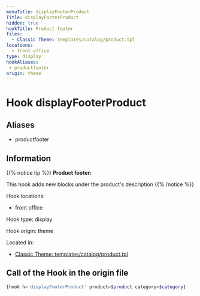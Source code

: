 ```yaml
---
menuTitle: displayFooterProduct
Title: displayFooterProduct
hidden: true
hookTitle: Product footer
files:
  - Classic Theme: templates/catalog/product.tpl
locations:
  - front office
type: display
hookAliases:
 - productfooter
origin: theme
---
```


# Hook displayFooterProduct

## Aliases
 
 - productfooter

## Information

{{% notice tip %}}
**Product footer:** 

This hook adds new blocks under the product's description
{{% /notice %}}

Hook locations: 
  - front office

Hook type: display

Hook origin: theme

Located in: 
  - [Classic Theme: templates/catalog/product.tpl](https://github.com/PrestaShop/classic-theme/blob/develop/templates/catalog/product.tpl)

## Call of the Hook in the origin file

```php
{hook h='displayFooterProduct' product=$product category=$category}
```